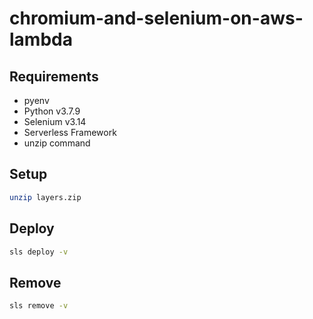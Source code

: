 # chromium-and-selenium-on-aws-lambda

## Requirements
- pyenv
- Python v3.7.9  
- Selenium v3.14
- Serverless Framework
- unzip command

## Setup
```sh
unzip layers.zip
```

## Deploy
```sh
sls deploy -v
```

## Remove
```sh
sls remove -v
```
